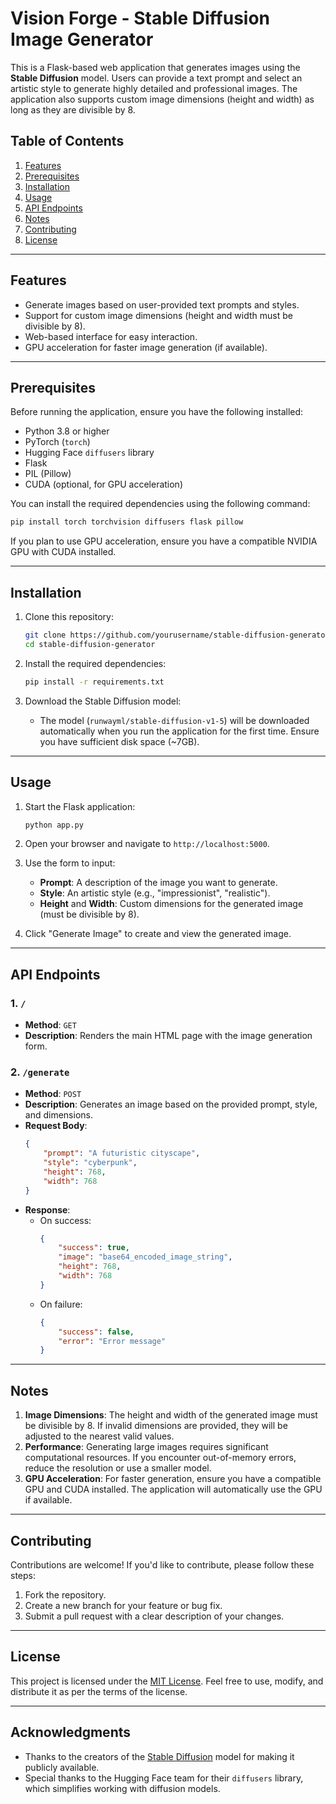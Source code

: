 # Vision Forge - Stable Diffusion Image Generator

This is a Flask-based web application that generates images using the **Stable Diffusion** model. Users can provide a text prompt and select an artistic style to generate highly detailed and professional images. The application also supports custom image dimensions (height and width) as long as they are divisible by 8.

## Table of Contents
1. [Features](#features)
2. [Prerequisites](#prerequisites)
3. [Installation](#installation)
4. [Usage](#usage)
5. [API Endpoints](#api-endpoints)
6. [Notes](#notes)
7. [Contributing](#contributing)
8. [License](#license)

---

## Features
- Generate images based on user-provided text prompts and styles.
- Support for custom image dimensions (height and width must be divisible by 8).
- Web-based interface for easy interaction.
- GPU acceleration for faster image generation (if available).

---

## Prerequisites
Before running the application, ensure you have the following installed:
- Python 3.8 or higher
- PyTorch (`torch`)
- Hugging Face `diffusers` library
- Flask
- PIL (Pillow)
- CUDA (optional, for GPU acceleration)

You can install the required dependencies using the following command:

```bash
pip install torch torchvision diffusers flask pillow
```

If you plan to use GPU acceleration, ensure you have a compatible NVIDIA GPU with CUDA installed.

---

## Installation
1. Clone this repository:
   ```bash
   git clone https://github.com/yourusername/stable-diffusion-generator.git
   cd stable-diffusion-generator
   ```

2. Install the required dependencies:
   ```bash
   pip install -r requirements.txt
   ```

3. Download the Stable Diffusion model:
   - The model (`runwayml/stable-diffusion-v1-5`) will be downloaded automatically when you run the application for the first time. Ensure you have sufficient disk space (~7GB).

---

## Usage
1. Start the Flask application:
   ```bash
   python app.py
   ```

2. Open your browser and navigate to `http://localhost:5000`.

3. Use the form to input:
   - **Prompt**: A description of the image you want to generate.
   - **Style**: An artistic style (e.g., "impressionist", "realistic").
   - **Height** and **Width**: Custom dimensions for the generated image (must be divisible by 8).

4. Click "Generate Image" to create and view the generated image.

---

## API Endpoints
### 1. `/`
- **Method**: `GET`
- **Description**: Renders the main HTML page with the image generation form.

### 2. `/generate`
- **Method**: `POST`
- **Description**: Generates an image based on the provided prompt, style, and dimensions.
- **Request Body**:
  ```json
  {
      "prompt": "A futuristic cityscape",
      "style": "cyberpunk",
      "height": 768,
      "width": 768
  }
  ```
- **Response**:
  - On success:
    ```json
    {
        "success": true,
        "image": "base64_encoded_image_string",
        "height": 768,
        "width": 768
    }
    ```
  - On failure:
    ```json
    {
        "success": false,
        "error": "Error message"
    }
    ```

---

## Notes
1. **Image Dimensions**: The height and width of the generated image must be divisible by 8. If invalid dimensions are provided, they will be adjusted to the nearest valid values.
2. **Performance**: Generating large images requires significant computational resources. If you encounter out-of-memory errors, reduce the resolution or use a smaller model.
3. **GPU Acceleration**: For faster generation, ensure you have a compatible GPU and CUDA installed. The application will automatically use the GPU if available.

---

## Contributing
Contributions are welcome! If you'd like to contribute, please follow these steps:
1. Fork the repository.
2. Create a new branch for your feature or bug fix.
3. Submit a pull request with a clear description of your changes.

---

## License
This project is licensed under the [MIT License](LICENSE). Feel free to use, modify, and distribute it as per the terms of the license.

---

## Acknowledgments
- Thanks to the creators of the [Stable Diffusion](https://huggingface.co/runwayml/stable-diffusion-v1-5) model for making it publicly available.
- Special thanks to the Hugging Face team for their `diffusers` library, which simplifies working with diffusion models.

